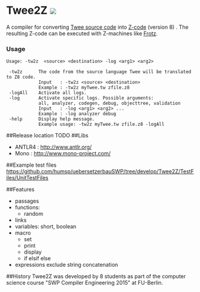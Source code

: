# Twee2Z ![](http://s017.radikal.ru/i406/1507/a6/a9331afb85ba.gif)

A compiler for converting [Twee source code](http://twinery.org/) into [Z-code](https://en.wikipedia.org/wiki/Z-machine) (version 8) .
The resulting Z-code can be executed with Z-machines like [Frotz](http://frotz.sourceforge.net/).



### Usage

    Usage: -tw2z  <source> <destination> -log <arg1> <arg2>
    
     -tw2z      The code from the source language Twee will be translated to Z8 code.
                Input   : -tw2z <source> <destination>
                Example : -tw2z myTwee.tw zfile.z8
     -logAll    Activate all logs.
     -log       Activate specific logs. Possible arguments:
                all, analyzer, codegen, debug, objecttree, validation
                Input   : -log <arg1> <arg2> ...
                Example : -log analyzer debug
     -help      Display help message.
                Example usage: -tw2z myTwee.tw zfile.z8 -logAll

##Release location 
    TODO
##Libs
- ANTLR4  : http://www.antlr.org/
- Mono    : http://www.mono-project.com/

##Example test files
https://github.com/humsp/uebersetzerbauSWP/tree/develop/Twee2Z/TestFiles/UnitTestFiles

##Features
- passages
- functions:    
    - random
- links
- variables: short, boolean
- macro
    - set
    - print
    - display
    - if elsif else
- expressions exclude string concatenation

##History
Twee2Z was developed by 8 students as part of the computer science course "SWP Compiler Engineering 2015" at FU-Berlin.
